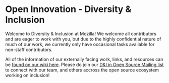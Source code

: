 # Open Innovation - Diversity & Inclusion

Welcome to Diversity & Inclusion at Mozilla! We welcome all contributors and are eager to work with you, but due to the highly confidential nature of much of our work, we currently only have occasional tasks available for non-staff contributors. 

All of the information of our externally facing work, links, and resources can be [found on our wiki here](https://wiki.mozilla.org/Diversity_and_Inclusion_for_Communities_and_Contributors). Please do join our [D&I in Open Source Mailing list](https://groups.google.com/forum/#!forum/diversity--inclusion-in-open-source) to connect with our team, and others accross the open source ecosystem working on inclusion!
